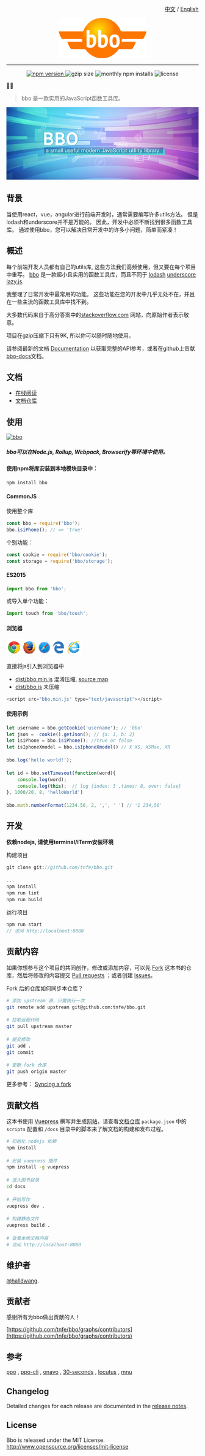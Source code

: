 <p align="right"><a href="https://github.com/Tnfe/bbo">中文</a> / <a href="https://github.com/tnfe/bbo/blob/master/README_EN.md">English</a></p>

<div align="center"><img src="https://raw.githubusercontent.com/Tnfe/bbo/master/dev/image/bbo-logo.png"/></div>

---

<div align="center">
  <a href='https://www.npmjs.com/package/bbo'>
    <img src='https://img.shields.io/npm/v/bbo.svg' alt='npm version' height='18'>
  </a>

  <img src='https://img.shields.io/bundlephobia/minzip/bbo.svg?label=gzip%20size' alt='gzip size' height='18'>

  <img src='https://img.shields.io/npm/dm/bbo.svg?label=npm%20downloads' alt='monthly npm installs' height='18'>

  <img src='https://img.shields.io/badge/license-MIT-blue.svg' alt='license' height='18'>
</div>

🐝🐜

> bbo 是一款实用的JavaScript函数工具库。

![bbo-banner](./dev/image/bbo-banner.jpg)

## 背景

当使用react，vue，angular进行前端开发时，通常需要编写许多utils方法。 但是lodash和underscore并不是万能的。 因此，开发中必须不断找到很多函数工具库。 通过使用bbo，您可以解决日常开发中的许多小问题，简单而紧凑！

## 概述

每个前端开发人员都有自己的utils库, 这些方法我们高频使用，但又要在每个项目中重写。 [bbo](https://github.com/tnfe/bbo.git) 是一款超小且实用的函数工具库，而且不同于 [lodash](https://github.com/lodash/lodash) [underscore](https://github.com/jashkenas/underscore) [lazy.js](https://github.com/dtao/lazy.js).

我整理了日常开发中最常用的功能。 这些功能在您的开发中几乎无处不在，并且在一些主流的函数工具库中找不到。

大多数代码来自于高分答案中的[stackoverflow.com](https://stackoverflow.com/) 网站，向原始作者表示敬意。

项目在gzip压缩下只有9K, 所以你可以随时随地使用。

请参阅最新的文档 [Documentation](https://github.ahthw.com/bbo/) 以获取完整的API参考，或者在github上贡献[bbo-docs](https://github.com/halldwang/bbo-docs.git)文档。

## 文档

- [在线阅读](https://github.ahthw.com/bbo)
- [文档仓库](https://github.com/halldwang/bbo-docs.git)

## 使用

[![bbo](https://nodei.co/npm/bbo.png)](https://npmjs.org/package/bbo)

##### bbo可以在Node.js, Rollup, Webpack, Browserify等环境中使用。

#### 使用npm将库安装到本地模块目录中：

```JavaScript
npm install bbo
```

#### CommonJS

使用整个库

```js
const bbo = require('bbo');
bbo.isiPhone(); // => 'true'
```

个别功能：

```js
const cookie = require('bbo/cookie');
const storage = require('bbo/storage');
```

#### ES2015

```js
import bbo from 'bbo';
```

或导入单个功能：

```js
import touch from 'bbo/touch';
```

#### 浏览器

![browsers](./dev/image/browsers.png)

直接将js引入到浏览器中

- [dist/bbo.min.js](https://github.com/Tnfe/bbo/blob/master/dist/bbo.min.js) 混淆压缩, [source map](https://github.com/Tnfe/bbo/blob/master/dist/bbo.min.js.map)
- [dist/bbo.js](https://github.com/Tnfe/bbo/blob/master/dist/bbo.js) 未压缩

```js
<script src="bbo.min.js" type="text/javascript"></script>
```

#### 使用示例

```JavaScript
let username = bbo.getCookie('username'); // 'bbo'
let json =  cookie().getJson(); // {a: 1, b: 2}
let isiPhone = bbo.isiPhone(); //true or false
let isIphoneXmodel = bbo.isIphoneXmodel() // X XS, XSMax, XR

bbo.log('hello world!');

let id = bbo.setTimesout(function(word){
    console.log(word);
    console.log(this);  // log {index: 3 ,times: 8, over: false}
}, 1000/20, 8, 'helloWorld')

bbo.math.numberFormat(1234.56, 2, ',', ' ') // '1 234,56'
```

## 开发

**依赖nodejs, 请使用terminal/iTerm安装环境**

构建项目

```JavaScript
git clone git://github.com/tnfe/bbo.git

...
npm install
npm run lint
npm run build
```

运行项目

```JavaScript
npm run start
// 访问 http://localhost:8080
```

## 贡献内容

如果你想参与这个项目的共同创作，修改或添加内容，可以先 [Fork](https://github.com/tnfe/bbo) 这本书的仓库，然后将修改的内容提交 [Pull requests](https://github.com/tnfe/bbo/pulls) ；或者创建 [Issues](https://github.com/tnfe/bbo/issues)。

Fork 后的仓库如何同步本仓库？

```bash
# 添加 upstream 源，只需执行一次
git remote add upstream git@github.com:tnfe/bbo.git

# 拉取远程代码
git pull upstream master

# 提交修改
git add .
git commit

# 更新 fork 仓库
git push origin master
```

更多参考： [Syncing a fork](https://help.github.com/articles/syncing-a-fork/)

## 贡献文档

这本书使用 [Vuepress](https://vuepress.vuejs.org/zh/) 撰写并生成[网站](https://github.ahthw.com/bbo/)，请查看[文档仓库](https://github.com/halldwang/bbo-docs.git) `package.json` 中的 `scripts` 配置和 `/docs` 目录中的脚本来了解文档的构建和发布过程。

```bash
# 初始化 nodejs 依赖
npm install

# 安装 vuepress 插件
npm install -g vuepress

# 进入图书目录
cd docs

# 开始写作
vuepress dev .

# 构建静态文件
vuepress build .

# 查看本地文档内容
# 访问 http://localhost:8080

```

## 维护者

[@halldwang](https://github.com/halldwang).

## 贡献者

感谢所有为bbo做出贡献的人！

[https://github.com/tnfe/bbo/graphs/contributors](https://github.com/tnfe/bbo/graphs/contributors)

## 参考

[ppo](https://github.com/a-jie/ppo) , [ppo-cli](https://github.com/halldwang/ppo-cli) , [onavo](https://github.com/halldwang/onavo/tree/master) , [30-seconds](https://github.com/30-seconds) , [locutus](https://locutus.io/) , [mnu](https://github.com/ihtml5/mnu.git)

## Changelog

Detailed changes for each release are documented in the [release notes](https://github.com/tnfe/bbo/releases).

## License

Bbo is released under the MIT License. http://www.opensource.org/licenses/mit-license
